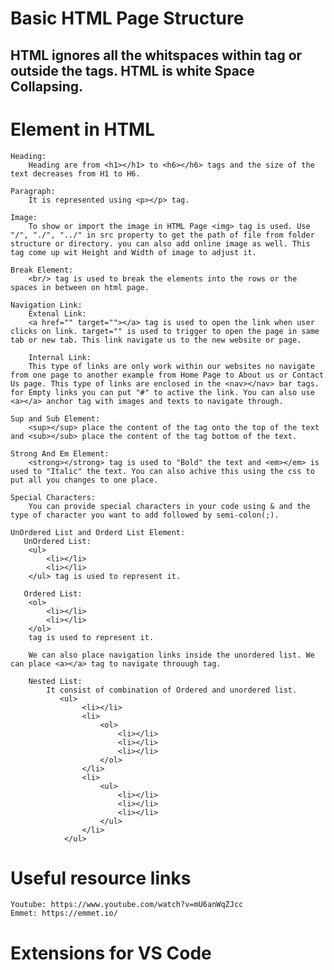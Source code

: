 # Basic HTML Page Structure

<!DOCTYPE html>            <!-- HTML Version -->
<html lang="en">            <!-- Root Element -->
<head>                      <!-- Inforamation about the page(Meta, Link, Title) -->
    <meta charset="UTF-8">
    <meta http-equiv="X-UA-Compatible" content="IE=edge">
    <meta name="viewport" content="width=device-width, initial-scale=1.0">
    <title>Document</title> <!-- Page Title -->
</head>
<body>                      <!-- What will be displayed on the page -->   
    <h2> HTML ignores all the whitspaces within tag or outside the tags. HTML is white Space Collapsing.</h2> 
</body>
</html>

# Element in HTML

    Heading:
        Heading are from <h1></h1> to <h6></h6> tags and the size of the text decreases from H1 to H6.
    
    Paragraph:
        It is represented using <p></p> tag.

    Image:
        To show or import the image in HTML Page <img> tag is used. Use "/", "./", "../" in src property to get the path of file from folder structure or directory. you can also add online image as well. This tag come up wit Height and Width of image to adjust it.

    Break Element:
        <br/> tag is used to break the elements into the rows or the spaces in between on html page.

    Navigation Link:
        Extenal Link:
        <a href="" target=""></a> tag is used to open the link when user clicks on link. target="" is used to trigger to open the page in same tab or new tab. This link navigate us to the new website or page. 
    
        Internal Link:
        This type of links are only work within our websites no navigate from one page to another example from Home Page to About us or Contact Us page. This type of links are enclosed in the <nav></nav> bar tags. for Empty links you can put "#" to active the link. You can also use <a></a> anchor tag with images and texts to navigate through.

    Sup and Sub Element:  
        <sup></sup> place the content of the tag onto the top of the text and <sub></sub> place the content of the tag bottom of the text. 

    Strong And Em Element:
        <strong></strong> tag is used to "Bold" the text and <em></em> is used to "Italic" the text. You can also achive this using the css to put all you changes to one place. 

    Special Characters:
        You can provide special characters in your code using & and the type of character you want to add followed by semi-colon(;).

    UnOrdered List and Orderd List Element:
       UnOrdered List: 
        <ul>
            <li></li>
            <li></li>
        </ul> tag is used to represent it. 

       Ordered List: 
        <ol>
            <li></li>
            <li></li>
        </ol>
        tag is used to represent it. 

        We can also place navigation links inside the unordered list. We can place <a></a> tag to navigate throuugh tag.

        Nested List:
            It consist of combination of Ordered and unordered list.
               <ul>
                    <li></li>
                    <li>
                        <ol>
                            <li></li>
                            <li></li>
                            <li></li>
                        </ol>
                    </li> 
                    <li>
                        <ul>
                            <li></li>
                            <li></li>
                            <li></li>
                        </ul>
                    </li>
                </ul>
    

# Useful resource links

    Youtube: https://www.youtube.com/watch?v=mU6anWqZJcc
    Emmet: https://emmet.io/

# Extensions for VS Code